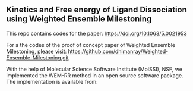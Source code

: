 ## Kinetics and Free energy of Ligand Dissociation using Weighted Ensemble Milestoning

This repo contains codes for the paper: https://doi.org/10.1063/5.0021953

For a the codes of the proof of concept paper of Weighted Ensemble Milestoning, please visit: https://github.com/dhimanray/Weighted-Ensemble-Milestoning.git 

With the help of Molecular Science Software Institute (MolSSI), NSF, we implemented the WEM-RR method in an open source software package. The implementation is available from: 
